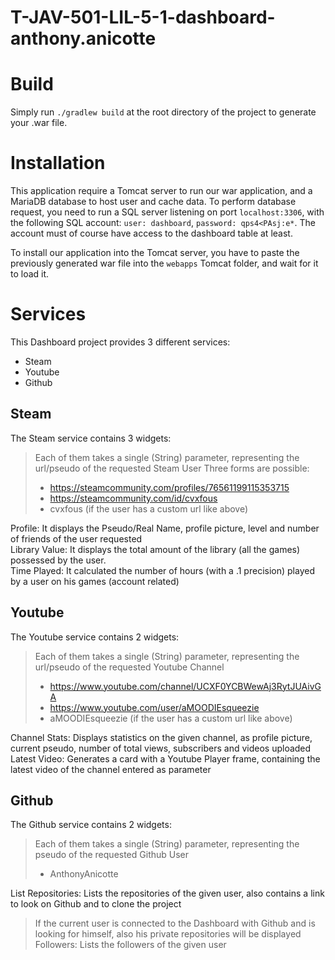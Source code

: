 # T-JAV-501-LIL-5-1-dashboard-anthony.anicotte

# Build

Simply run `./gradlew build` at the root directory of the project to generate your .war file.

# Installation

This application require a Tomcat server to run our war application, and a MariaDB database to host user and cache data.
To perform database request, you need to run a SQL server listening on port `localhost:3306`, with the following SQL account:
`user: dashboard`, `password: qps4<PAsj:e*`. The account must of course have access to the dashboard table at least.

To install our application into the Tomcat server, you have to paste the previously generated war file into the `webapps` Tomcat folder, and wait for it to load it.

# Services
This Dashboard project provides 3 different services:
- Steam
- Youtube
- Github

## Steam
The Steam service contains 3 widgets:
> Each of them takes a single (String) parameter, representing the url/pseudo of the requested Steam User
> Three forms are possible:
> - https://steamcommunity.com/profiles/76561199115353715
> - https://steamcommunity.com/id/cvxfous
> - cvxfous (if the user has a custom url like above)

Profile: It displays the Pseudo/Real Name, profile picture, level and number of friends of the user requested  
Library Value: It displays the total amount of the library (all the games) possessed by the user.  
Time Played: It calculated the number of hours (with a .1 precision) played by a user on his games (account related)  

## Youtube
The Youtube service contains 2 widgets:
> Each of them takes a single (String) parameter, representing the url/pseudo of the requested Youtube Channel
> - https://www.youtube.com/channel/UCXF0YCBWewAj3RytJUAivGA
> - https://www.youtube.com/user/aMOODIEsqueezie
> - aMOODIEsqueezie (if the user has a custom url like above)

Channel Stats: Displays statistics on the given channel, as profile picture, current pseudo, number of total views, subscribers and videos uploaded  
Latest Video: Generates a card with a Youtube Player frame, containing the latest video of the channel entered as parameter  

## Github
The Github service contains 2 widgets:
> Each of them takes a single (String) parameter, representing the pseudo of the requested Github User
> - AnthonyAnicotte

List Repositories: Lists the repositories of the given user, also contains a link to look on Github and to clone the project  
> If the current user is connected to the Dashboard with Github and is looking for himself, also his private repositories will be displayed
Followers: Lists the followers of the given user  

